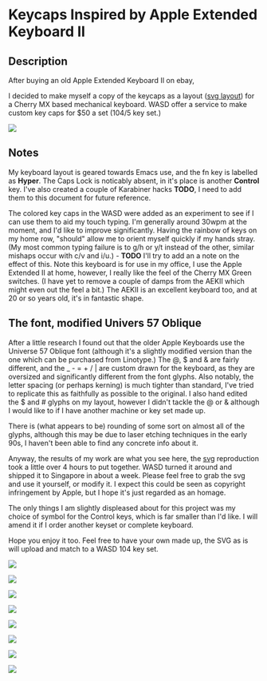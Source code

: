 # Keycaps Inspired by Apple Extended Keyboard II

## Description
After buying an old Apple Extended Keyboard II on ebay, 

I decided to make myself a copy of the keycaps as a layout ([svg layout](svg/apple-wasd-layout.svg)) for a Cherry MX based mechanical keyboard.  WASD offer a service to make custom key caps for $50 a set (104/5 key set.)

![](images/image10.jpeg)

## Notes 

My keyboard layout is geared towards Emacs use, and the fn key is labelled as **Hyper**. The Caps Lock is noticably absent, in it's place is another **Control** key.  I've also created a couple of Karabiner hacks **TODO**, I need to add them to this document for future reference.

The colored key caps in the WASD were added as an experiment to see if I can use them to aid my touch typing. I'm generally around 30wpm at the moment, and I'd like to improve significantly.  Having the rainbow of keys on my home row, "should" allow me to orient myself quickly if my hands stray. (My most common typing failure is to g/h or y/t instead of the other, similar mishaps occur with c/v and i/u.)  - **TODO** I'll try to add an a note on the effect of this.  Note this keyboard is for use in my office, I use the Apple Extended II at home, however, I really like the feel of the Cherry MX Green switches. (I have yet to remove a couple of damps from the AEKII which might even out the feel a bit.) The AEKII is an excellent keyboard too, and at 20 or so years old, it's in fantastic shape.

## The font, modified Univers 57 Oblique

After a little research I found out that the older Apple Keyboards use the Universe 57 Oblique font (although it's a slightly modified version than the one which can be purchased from Linotype.) The @, $ and & are fairly different, and the _ - = + / | are custom drawn for the keyboard, as they are oversized and significantly different from the font glyphs.  Also notably, the letter spacing (or perhaps kerning) is much tighter than standard, I've tried to replicate this as faithfully as possible to the original. I also hand edited the $ and # glyphs on my layout, however I didn't tackle the @ or & although I would like to if I have another machine or key set made up.

There is (what appears to be) rounding of some sort on almost all of the glyphs, although this may be due to laser etching techniques in the early 90s, I haven't been able to find any concrete info about it.

Anyway, the results of my work are what you see here, the [svg](svg/apple-wasd-layout.svg) reproduction took a little over 4 hours to put together. WASD turned it around and shipped it to Singapore in about a week.  Please feel free to grab the svg and use it yourself, or modify it.  I expect this could be seen as copyright infringement by Apple, but I hope it's just regarded as an homage.

The only things I am slightly displeased about for this project was my choice of symbol for the Control keys, which is far smaller than I'd like.  I will amend it if I order another keyset or complete keyboard.

Hope you enjoy it too. Feel free to have your own made up, the SVG as is will upload and match to a WASD 104 key set.

![](images/image1.jpeg)

![](images/image2.jpeg)

![](images/image3.jpeg)

![](images/image4.jpeg)

![](images/image5.jpeg)

![](images/image6.jpeg)

![](images/image7.jpeg)

![](images/image8.jpeg)



